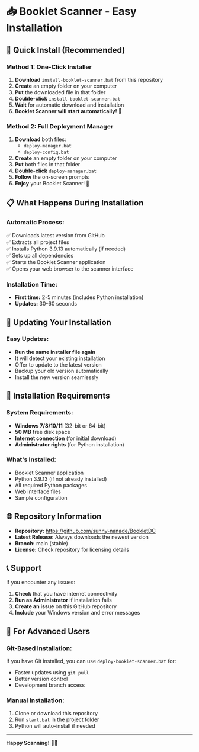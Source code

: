 # 📥 Booklet Scanner - Easy Installation

## 🚀 Quick Install (Recommended)

### Method 1: One-Click Installer
1. **Download** `install-booklet-scanner.bat` from this repository
2. **Create** an empty folder on your computer
3. **Put** the downloaded file in that folder
4. **Double-click** `install-booklet-scanner.bat`
5. **Wait** for automatic download and installation
6. **Booklet Scanner will start automatically!** 🎉

### Method 2: Full Deployment Manager
1. **Download** both files:
   - `deploy-manager.bat`
   - `deploy-config.bat` 
2. **Create** an empty folder on your computer
3. **Put** both files in that folder
4. **Double-click** `deploy-manager.bat`
5. **Follow** the on-screen prompts
6. **Enjoy** your Booklet Scanner! 🎉

## 📋 What Happens During Installation

### Automatic Process:
✅ Downloads latest version from GitHub  
✅ Extracts all project files  
✅ Installs Python 3.9.13 automatically (if needed)  
✅ Sets up all dependencies  
✅ Starts the Booklet Scanner application  
✅ Opens your web browser to the scanner interface  

### Installation Time:
- **First time:** 2-5 minutes (includes Python installation)
- **Updates:** 30-60 seconds

## 🔄 Updating Your Installation

### Easy Updates:
- **Run the same installer file again**
- It will detect your existing installation
- Offer to update to the latest version
- Backup your old version automatically
- Install the new version seamlessly

## 📁 Installation Requirements

### System Requirements:
- **Windows 7/8/10/11** (32-bit or 64-bit)
- **50 MB** free disk space
- **Internet connection** (for initial download)
- **Administrator rights** (for Python installation)

### What's Installed:
- Booklet Scanner application
- Python 3.9.13 (if not already installed)
- All required Python packages
- Web interface files
- Sample configuration

## 🌐 Repository Information

- **Repository:** https://github.com/sunny-nanade/BookletDC
- **Latest Release:** Always downloads the newest version
- **Branch:** main (stable)
- **License:** Check repository for licensing details

## 📞 Support

If you encounter any issues:
1. **Check** that you have internet connectivity
2. **Run as Administrator** if installation fails
3. **Create an issue** on this GitHub repository
4. **Include** your Windows version and error messages

## 🎯 For Advanced Users

### Git-Based Installation:
If you have Git installed, you can use `deploy-booklet-scanner.bat` for:
- Faster updates using `git pull`
- Better version control
- Development branch access

### Manual Installation:
1. Clone or download this repository
2. Run `start.bat` in the project folder
3. Python will auto-install if needed

---

**Happy Scanning!** 📸✨
